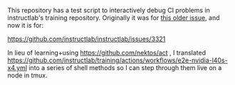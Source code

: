 This repository has a test script to interactively debug CI problems in instructlab's training repository. Originally it was for [this older issue](https://github.com/instructlab/training/issues/494), and now it is for:

https://github.com/instructlab/instructlab/issues/3321

In lieu of learning+using https://github.com/nektos/act , I translated https://github.com/instructlab/training/actions/workflows/e2e-nvidia-l40s-x4.yml into a series of shell methods so I can step through them live on a node in tmux.
